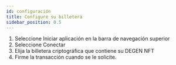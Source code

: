```yaml
---
id: configuración
title: Configure su billetera
sidebar_position: 0.5
---
```


1. Seleccione Iniciar aplicación en la barra de navegación superior
2. Seleccione Conectar
3. Elija la billetera criptográfica que contiene su DEGEN NFT
4. Firme la transacción cuando se le solicite.
